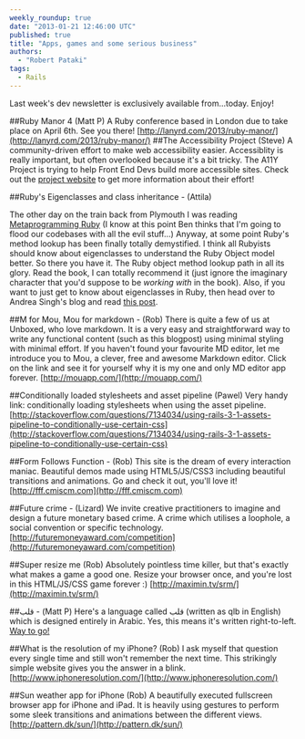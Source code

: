 ```yaml
---
weekly_roundup: true
date: "2013-01-21 12:46:00 UTC"
published: true
title: "Apps, games and some serious business"
authors:
  - "Robert Pataki"
tags:
  - Rails
---
```


Last week's dev newsletter is exclusively available from...today. Enjoy!

##Ruby Manor 4 (Matt P)
A Ruby conference based in London due to take place on April 6th. See you there!
[http://lanyrd.com/2013/ruby-manor/](http://lanyrd.com/2013/ruby-manor/)
##The Accessibility Project (Steve)
A community-driven effort to make web accessibility easier. Accessiblity is really important, but often overlooked because it's a bit tricky. The A11Y Project is trying to help Front End Devs build more accessible sites. Check out the [project website](http://a11yproject.com/) to get more information about their effort!

##Ruby's Eigenclasses and class inheritance - (Attila)

The other day on the train back from Plymouth I was reading [Metaprogramming Ruby](http://pragprog.com/book/ppmetr/metaprogramming-ruby) (I know at this point Ben thinks that I'm going to flood our codebases with all the evil stuff…) Anyway, at some point Ruby's method lookup has been finally totally demystified. I think all Rubyists should know about eigenclasses to understand the Ruby Object model better. So there you have it. The Ruby object method lookup path in all its glory. Read the book, I can totally recommend it (just ignore the imaginary character that you'd suppose to be *working with* in the book). Also, if you want to just get to know about eigenclasses in Ruby, then head over to Andrea Singh's blog and read [this post](http://madebydna.com/all/code/2011/06/24/eigenclasses-demystified.html).

##M for Mou, Mou for markdown - (Rob)
There is quite a few of us at Unboxed, who love markdown. It is a very easy and straightforward way to write any functional content (such as this blogpost) using minimal styling with minimal effort. If you haven't found your favourite MD editor, let me introduce you to Mou, a clever, free and awesome Markdown editor. Click on the link and see it for yourself why it is my one and only MD editor app forever.
[http://mouapp.com/](http://mouapp.com/)

##Conditionally loaded stylesheets and asset pipeline (Pawel)
Very handy link: conditionally loading stylesheets when using the asset pipeline.
[http://stackoverflow.com/questions/7134034/using-rails-3-1-assets-pipeline-to-conditionally-use-certain-css](http://stackoverflow.com/questions/7134034/using-rails-3-1-assets-pipeline-to-conditionally-use-certain-css)

##Form Follows Function - (Rob)
This site is the dream of every interaction maniac. Beautiful demos made using HTML5/JS/CSS3 including beautiful transitions and animations. Go and check it out, you'll love it!
[http://fff.cmiscm.com](http://fff.cmiscm.com)

##Future crime - (Lizard)
We invite creative practitioners to imagine and design a future monetary based crime.  A crime which utilises a loophole, a social convention or specific technology.
[http://futuremoneyaward.com/competition](http://futuremoneyaward.com/competition)

##Super resize me (Rob)
Absolutely pointless time killer, but that's exactly what makes a game a good one. Resize your browser once, and you're lost in this HTML/JS/CSS game forever :)
[http://maximin.tv/srm/](http://maximin.tv/srm/)

##قلب  - (Matt P)
Here's a language called  قلب  (written as qlb in English) which is designed entirely in Arabic.  Yes, this means it's written right-to-left. [Way to go!](http://qlblang.org/)


##What is the resolution of my iPhone? (Rob)
I ask myself that question every single time and still won't remember the next time. This strikingly simple website gives you the answer in a blink.
[http://www.iphoneresolution.com/](http://www.iphoneresolution.com/)

##Sun weather app for iPhone (Rob)
A beautifully executed fullscreen browser app for iPhone and iPad. It is heavily using gestures to perform some sleek transitions and animations between the different views.
[http://pattern.dk/sun/](http://pattern.dk/sun/)
